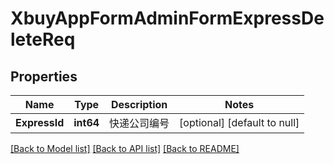 # XbuyAppFormAdminFormExpressDeleteReq

## Properties
Name | Type | Description | Notes
------------ | ------------- | ------------- | -------------
**ExpressId** | **int64** | 快递公司编号 | [optional] [default to null]

[[Back to Model list]](../README.md#documentation-for-models) [[Back to API list]](../README.md#documentation-for-api-endpoints) [[Back to README]](../README.md)

